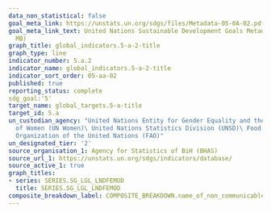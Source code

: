 ```yaml
---
data_non_statistical: false
goal_meta_link: https://unstats.un.org/sdgs/files/Metadata-05-0A-02.pdf
goal_meta_link_text: United Nations Sustainable Development Goals Metadata (PDF 4.0
  MB)
graph_title: global_indicators.5-a-2-title
graph_type: line
indicator_number: 5.a.2
indicator_name: global_indicators.5-a-2-title
indicator_sort_order: 05-aa-02
published: true
reporting_status: complete
sdg_goal:'5'
target_name: global_targets.5-a-title
target_id: 5.a
un_custodian_agency: "United Nations Entity for Gender Equality and the Empowerment
  of Women (UN Women)\ United Nations Statistics Division (UNSD)\ Food and Agriculture
  Organization of the United Nations (FAO)"
un_designated_tier: '2'
source_organisation_1: Agency for Statistics of BiH (BHAS)
source_url_1: https://unstats.un.org/sdgs/indicators/database/
source_active_1: true
graph_titles:
- series: SERIES.SG_LGL_LNDFEMOD
  title: SERIES.SG_LGL_LNDFEMOD
composite_breakdown_label: COMPOSITE_BREAKDOWN.name_of_non_communicable_disease
---
```

